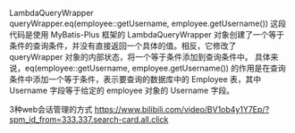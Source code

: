LambdaQueryWrapper    
queryWrapper.eq(employee::getUsername, employee.getUsername()) 这段代码是使用 MyBatis-Plus 框架的 LambdaQueryWrapper 对象创建了一个等于条件的查询条件，并没有直接返回一个具体的值。相反，它修改了 queryWrapper 对象的内部状态，将一个等于条件添加到查询条件中。
具体来说，eq(employee::getUsername, employee.getUsername()) 的作用是在查询条件中添加一个等于条件，表示要查询的数据库中的 Employee 表，其中 Username 字段等于给定的 employee 对象的 Username 字段。

3种web会话管理的方式
https://www.bilibili.com/video/BV1ob4y1Y7Ep/?spm_id_from=333.337.search-card.all.click





